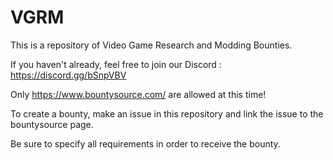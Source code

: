 # VGRM

This is a repository of Video Game Research and Modding Bounties.

If you haven't already, feel free to join our Discord : https://discord.gg/bSnpVBV

Only https://www.bountysource.com/ are allowed at this time!

To create a bounty, make an issue in this repository and link the issue to the bountysource page.

Be sure to specify all requirements in order to receive the bounty.
